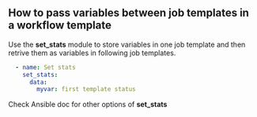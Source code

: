 ## How to pass variables between job templates in a workflow template

Use the **set_stats** module to store variables in one job template and then retrive them as variables in following job templates.

```yaml
  - name: Set stats
    set_stats:
      data:
        myvar: first template status
```

Check Ansible doc for other options of **set_stats**